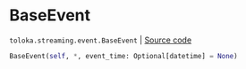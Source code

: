 # BaseEvent
`toloka.streaming.event.BaseEvent` | [Source code](https://github.com/Toloka/toloka-kit/blob/v0.1.25/src/streaming/event.py#L23)

```python
BaseEvent(self, *, event_time: Optional[datetime] = None)
```

